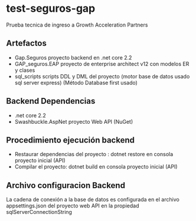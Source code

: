 # test-seguros-gap
Prueba tecnica de ingreso a Growth Acceleration Partners

## Artefactos
* Gap.Seguros proyecto backend en .net core 2.2
* GAP_seguros.EAP proyecto de enterprise architect v12 con modelos ER y clases
* sql_scripts scripts DDL y DML del proyecto (motor base de datos usado sql server express) (Método Database first usado)

## Backend Dependencias
* .net core 2.2
* Swashbuckle.AspNet proyecto Web API (NuGet)

## Procedimiento ejecución backend
* Restaurar dependencias del proyecto : dotnet restore en consola proyecto inicial (API)
* Compilar el proyecto: dotnet build en consola proyecto inicial (API)

## Archivo configuracion Backend
La cadena de conexión a la base de datos es configurada en el archivo appsettings.json del proyecto web API en la propiedad sqlServerConnectionString 